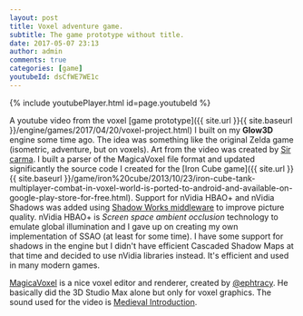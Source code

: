 ```yaml
---
layout: post
title: Voxel adventure game.
subtitle: The game prototype without title.
date: 2017-05-07 23:13
author: admin
comments: true
categories: [game]
youtubeId: dsCfWE7WE1c
---
```


{% include youtubePlayer.html id=page.youtubeId %}

A youtube video from the voxel [game prototype]({{ site.url }}{{ site.baseurl }}/engine/games/2017/04/20/voxel-project.html) I built on my **Glow3D** engine some time ago. The idea was something like the original Zelda game (isometric, adventure, but on voxels). Art from the video was created by [Sir carma](https://twitter.com/sir_carma?lang=en). I built a parser of the MagicaVoxel file format and updated significantly the source code I created for the [Iron Cube game]({{ site.url }}{{ site.baseurl }}/game/iron%20cube/2013/10/23/iron-cube-tank-multiplayer-combat-in-voxel-world-is-ported-to-android-and-available-on-google-play-store-for-free.html). Support for nVidia HBAO+ and nVidia Shadows was added using [Shadow Works middleware](https://developer.nvidia.com/shadowworks) to improve picture quality. nVidia HBAO+ is *Screen space ambient occlusion* technology to emulate global illumination and I gave up on creating my own implementation of SSAO (at least for some time). I have some support for shadows in the engine but I didn't have efficient Cascaded Shadow Maps at that time and decided to use nVidia libraries instead. It's efficient and used in many modern games.

[MagicaVoxel]([Magica](https://ephtracy.github.io/)) is a nice voxel editor and renderer, created by [@ephtracy](https://twitter.com/ephtracy?lang=en). He basically did the 3D Studio Max alone but only for voxel graphics. The sound used for the video is [Medieval Introduction](http://www.freesound.org/people/Tristan_Lohengrin/sounds/319781/).





